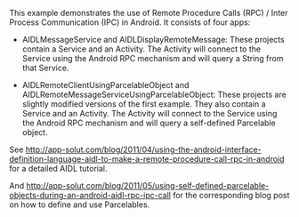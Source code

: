 This example demonstrates the use of Remote Procedure Calls (RPC) / Inter Process Communication (IPC) in Android. It consists of four apps:

- AIDLMessageService and AIDLDisplayRemoteMessage:
These projects contain a Service and an Activity. The Activity will connect to the Service using the Android RPC mechanism and will query a String from that Service.

- AIDLRemoteClientUsingParcelableObject and AIDLRemoteMessageServiceUsingParcelableObject:
These projects are slightly modified versions of the first example. They also contain a Service and an Activity. The Activity will connect to the Service using the Android RPC mechanism and will query a self-defined Parcelable object.

See http://app-solut.com/blog/2011/04/using-the-android-interface-definition-language-aidl-to-make-a-remote-procedure-call-rpc-in-android for a detailed AIDL tutorial.

And http://app-solut.com/blog/2011/05/using-self-defined-parcelable-objects-during-an-android-aidl-rpc-ipc-call for the corresponding blog post on how to define and use Parcelables.